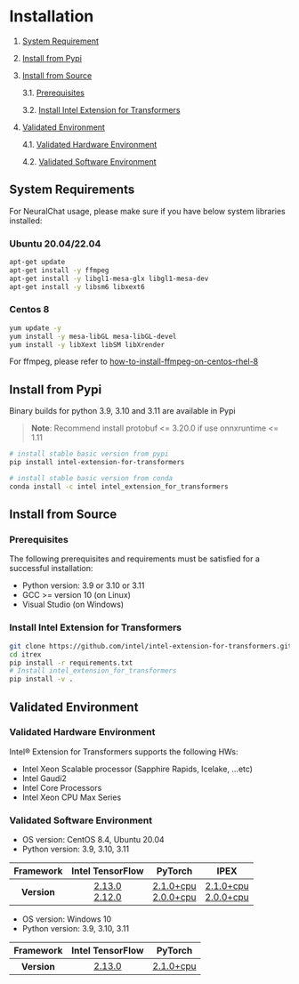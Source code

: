 # Installation

1. [System Requirement](#system-requirements)

2. [Install from Pypi](#install-from-pypi)

3. [Install from Source](#install-from-source)

    3.1. [Prerequisites](#prerequisites)

    3.2. [Install Intel Extension for Transformers](#install-intel-extension-for-transformers)

4. [Validated Environment](#validated-environment)

    4.1. [Validated Hardware Environment](#validated-hardware-environment)

    4.2. [Validated Software Environment](#validated-software-environment)


## System Requirements
For NeuralChat usage, please make sure if you have below system libraries installed:

### Ubuntu 20.04/22.04
```bash
apt-get update
apt-get install -y ffmpeg
apt-get install -y libgl1-mesa-glx libgl1-mesa-dev
apt-get install -y libsm6 libxext6
```    

### Centos 8
```bash
yum update -y
yum install -y mesa-libGL mesa-libGL-devel
yum install -y libXext libSM libXrender
```

For ffmpeg, please refer to [how-to-install-ffmpeg-on-centos-rhel-8](https://computingforgeeks.com/how-to-install-ffmpeg-on-centos-rhel-8/)     


## Install from Pypi
Binary builds for python 3.9, 3.10 and 3.11 are available in Pypi

>**Note**: Recommend install protobuf <= 3.20.0 if use onnxruntime <= 1.11

```Bash
# install stable basic version from pypi
pip install intel-extension-for-transformers
```

```Bash
# install stable basic version from conda
conda install -c intel intel_extension_for_transformers
```

## Install from Source

### Prerequisites
The following prerequisites and requirements must be satisfied for a successful installation:
- Python version: 3.9 or 3.10 or 3.11
- GCC >= version 10 (on Linux)
- Visual Studio (on Windows)

### Install Intel Extension for Transformers
```Bash
git clone https://github.com/intel/intel-extension-for-transformers.git itrex
cd itrex
pip install -r requirements.txt
# Install intel_extension_for_transformers
pip install -v .
```

## Validated Environment

### Validated Hardware Environment
Intel® Extension for Transformers supports the following HWs:

* Intel Xeon Scalable processor (Sapphire Rapids, Icelake, ...etc)
* Intel Gaudi2
* Intel Core Processors
* Intel Xeon CPU Max Series

### Validated Software Environment

* OS version: CentOS 8.4, Ubuntu 20.04
* Python version: 3.9, 3.10, 3.11  

<table class="docutils">
<thead>
  <tr>
    <th>Framework</th>
    <th>Intel TensorFlow</th>
    <th>PyTorch</th>
    <th>IPEX</th>
  </tr>
</thead>
<tbody>
  <tr align="center">
    <th>Version</th>
    <td class="tg-7zrl"><a href=https://github.com/Intel-tensorflow/tensorflow/tree/v2.13.0>2.13.0</a><br>
    <a href=https://github.com/Intel-tensorflow/tensorflow/tree/v2.12.0>2.12.0</a><br>
    <td class="tg-7zrl"><a href=https://download.pytorch.org/whl/torch_stable.html>2.1.0+cpu</a><br>
    <a href=https://download.pytorch.org/whl/torch_stable.html>2.0.0+cpu</a><br>
    <td class="tg-7zrl"><a href=https://github.com/intel/intel-extension-for-pytorch/tree/v2.1.0+cpu>2.1.0+cpu</a><br>
    <a href=https://github.com/intel/intel-extension-for-pytorch/tree/v2.0.0+cpu>2.0.0+cpu</a></td>
  </tr>
</tbody>
</table>

* OS version: Windows 10
* Python version: 3.9, 3.10, 3.11 

<table class="docutils">
<thead>
  <tr>
    <th>Framework</th>
    <th>Intel TensorFlow</th>
    <th>PyTorch</th>
  </tr>
</thead>
<tbody>
  <tr align="center">
    <th>Version</th>
    <td><a href=https://github.com/Intel-tensorflow/tensorflow/tree/v2.13.0>2.13.0</a><br>
    <td><a href=https://download.pytorch.org/whl/torch_stable.html>2.1.0+cpu</a><br>
  </tr>
</tbody>
</table>
